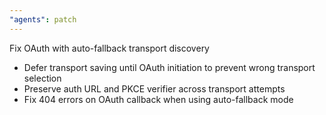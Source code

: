 ```yaml
---
"agents": patch
---
```


Fix OAuth with auto-fallback transport discovery

- Defer transport saving until OAuth initiation to prevent wrong transport selection
- Preserve auth URL and PKCE verifier across transport attempts
- Fix 404 errors on OAuth callback when using auto-fallback mode
